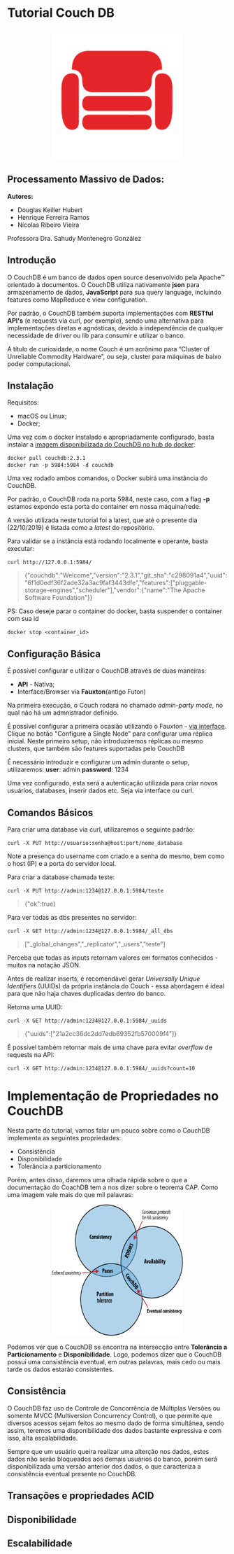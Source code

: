 # Tutorial Couch DB
<p align="center">
  <img width="300" height="300" src="static/couchdb.png?raw=true">
</p>

## Processamento Massivo de Dados:
**Autores:**
* Douglas Keiller Hubert
* Henrique Ferreira Ramos
* Nícolas Ribeiro Vieira

Professora Dra. Sahudy Montenegro González

## Introdução
O CouchDB é um banco de dados open source desenvolvido pela Apache™ orientado à documentos. O CouchDB utiliza nativamente **json** para armazenamento de dados, **JavaScript** para sua query language, incluindo features como MapReduce e view configuration.

Por padrão, o CouchDB também suporta implementações com **RESTful API's** (e requests via curl, por exemplo), sendo uma alternativa para implementações diretas e agnósticas, devido à independência de qualquer necessidade de driver ou lib para consumir e utilizar o banco.

A título de curiosidade, o nome Couch é um acrônimo para “Cluster of Unreliable Commodity Hardware”, ou seja, cluster para máquinas de baixo poder computacional.

## Instalação
Requisitos:
* macOS ou Linux;
* Docker;

Uma vez com o docker instalado e apropriadamente configurado, basta instalar a [imagem disponibilizada do CouchDB no hub do docker](https://hub.docker.com/_/couchdb):

```
docker pull couchdb:2.3.1
docker run -p 5984:5984 -d couchdb
```
Uma vez rodado ambos comandos, o Docker subirá uma instância do CouchDB.

Por padrão, o CouchDB roda na porta 5984, neste caso, com a flag **-p** estamos expondo esta porta do container em nossa máquina/rede.

A versão utilizada neste tutorial foi a latest, que até o presente dia (22/10/2019) é listada como a *latest* do repositório.

Para validar se a instância está rodando localmente e operante, basta executar:
```
curl http://127.0.0.1:5984/
```
> {"couchdb":"Welcome","version":"2.3.1","git_sha":"c298091a4","uuid":"6f1d0edf36f2ade32a3ac9faf3443dfe","features":["pluggable-storage-engines","scheduler"],"vendor":{"name":"The Apache Software Foundation"}}


PS: Caso deseje parar o container do docker, basta suspender o container com sua id
```
docker stop <container_id>
```

## Configuração Básica

É possível configurar e utilizar o CouchDB através de duas maneiras:
* **API** - Nativa;
* Interface/Browser via **Fauxton**(antigo Futon)

Na primeira execução, o Couch rodará no chamado *admin-party mode*, no qual não há um admnistrador definido.

É possível configurar a primeira ocasião utilizando o Fauxton - [via interface](http://127.0.0.1:5984/_utils/#/setup).
Clique no botão "Configure a Single Node" para configurar uma réplica inicial. Neste primeiro setup, não introduziremos réplicas ou mesmo clusters, que também são features suportadas pelo CouchDB

É necessário introduzir e configurar um admin durante o setup, utilizaremos:
**user**: admin
**password**: 1234

Uma vez configurado, esta será a autenticação utilizada para criar novos usuários, databases, inserir dados etc. Seja via interface ou curl.

## Comandos Básicos

Para criar uma database via curl, utilizaremos o seguinte padrão:
```
curl -X PUT http://usuario:senha@host:port/nome_database
```
Note a presença do username com criado e a senha do mesmo, bem como o host (IP) e a porta do servidor local.

Para criar a database chamada teste:
```
curl -X PUT http://admin:1234@127.0.0.1:5984/teste
```
>{"ok":true}

Para ver todas as dbs presentes no servidor:
```
curl -X GET http://admin:1234@127.0.0.1:5984/_all_dbs
```
>["_global_changes","_replicator","_users","teste"]

Perceba que todas as inputs retornam valores em formatos conhecidos - muitos na notação JSON.

Antes de realizar inserts, é recomendável gerar  *Universally Unique Identifiers* (UUIDs) da própria instância do Couch - essa abordagem é ideal para que não haja chaves duplicadas dentro do banco.

Retorna uma UUID:
```
curl -X GET http://admin:1234@127.0.0.1:5984/_uuids
```
>{"uuids":["21a2cc36dc2dd7edb69352fb570009f4"]}

É possível também retornar mais de uma chave para evitar *overflow* de requests na API:
```
curl -X GET http://admin:1234@127.0.0.1:5984/_uuids?count=10
```



# Implementação de Propriedades no CouchDB

Nesta parte do tutorial, vamos falar um pouco sobre como o CouchDB implementa as seguintes propriedades:

* Consistência
* Disponibilidade
* Tolerância a particionamento

Porém, antes disso, daremos uma olhada rápida sobre o que a documentação do CoachDB tem a nos dizer sobre
o teorema CAP. Como uma imagem vale mais do que mil palavras:

<p align="center">
  <img width="300" height="300" src="static/cap-theorem-couchdb.png?raw=true">
</p>

Podemos ver que o CouchDB se encontra na intersecção entre **Tolerância a Particionamento** e **Disponibilidade**. Logo, podemos
dizer que o CouchDB possui uma consistência eventual, em outras palavras, mais cedo ou mais tarde os dados estarão consistentes.

## Consistência
O CouchDB faz uso de Controle de Concorrência de Múltiplas Versões ou somente MVCC (Multiversion Concurrency Control), o que permite que diversos acessos sejam feitos ao mesmo dado de forma simultânea, sendo assim, teremos uma disponibilidade dos dados bastante expressiva e com isso, alta escalabilidade.

Sempre que um usuário queira realizar uma alterção nos dados, estes dados não serão bloqueados aos demais usuários do banco, porém será disponibilizada uma versão anterior dos dados, o que caracteriza a consistência eventual presente no CouchDB.

## Transações e propriedades ACID
## Disponibilidade
## Escalabilidade




